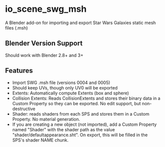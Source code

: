 # io_scene_swg_msh
A Blender add-on for importing and export Star Wars Galaxies static mesh files (.msh)
## Blender Version Support
Should work with Blender 2.8+ and 3+
## Features
* Import SWG .msh file (versions 0004 and 0005)
* Should keep UVs, though only UV0 will be exported
* Extents: Automatically compute Extents (box and sphere)
* Collision Extents: Reads CollisionExtents and stores their binary data in a Custom Property so they can be exported. No edit support, but non-destructive 
* Shader: reads shaders from each SPS and stores them in a Custom Property. No material generation.
 * If you are creating a new object (not imported), add a Custom Property named "Shader" with the shader path as the value "shader/defaultappearance.sht". On export, this will be filled in the SPS's shader NAME chunk. 


